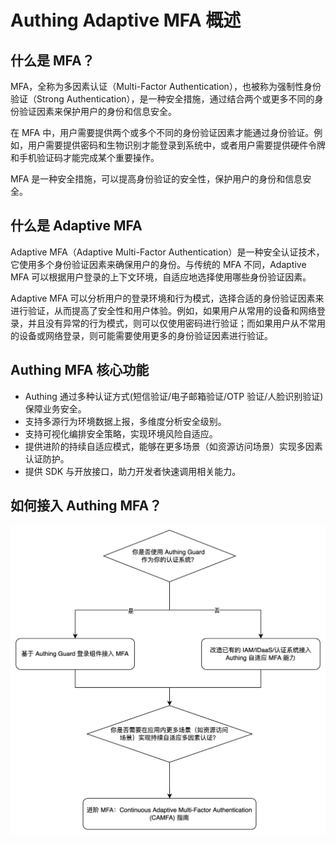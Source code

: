 # Authing Adaptive MFA 概述

## 什么是 MFA？
MFA，全称为多因素认证（Multi-Factor Authentication），也被称为强制性身份验证（Strong Authentication），是一种安全措施，通过结合两个或更多不同的身份验证因素来保护用户的身份和信息安全。

在 MFA 中，用户需要提供两个或多个不同的身份验证因素才能通过身份验证。例如，用户需要提供密码和生物识别才能登录到系统中，或者用户需要提供硬件令牌和手机验证码才能完成某个重要操作。

MFA 是一种安全措施，可以提高身份验证的安全性，保护用户的身份和信息安全。

## 什么是 Adaptive MFA

Adaptive MFA（Adaptive Multi-Factor Authentication）是一种安全认证技术，它使用多个身份验证因素来确保用户的身份。与传统的 MFA 不同，Adaptive MFA 可以根据用户登录的上下文环境，自适应地选择使用哪些身份验证因素。

Adaptive MFA 可以分析用户的登录环境和行为模式，选择合适的身份验证因素来进行验证，从而提高了安全性和用户体验。例如，如果用户从常用的设备和网络登录，并且没有异常的行为模式，则可以仅使用密码进行验证；而如果用户从不常用的设备或网络登录，则可能需要使用更多的身份验证因素进行验证。

## Authing MFA 核心功能

- Authing 通过多种认证方式(短信验证/电子邮箱验证/OTP 验证/人脸识别验证)保障业务安全。
- 支持多源行为环境数据上报，多维度分析安全级别。
- 支持可视化编排安全策略，实现环境风险自适应。
- 提供进阶的持续自适应模式，能够在更多场景（如资源访问场景）实现多因素认证防护。
- 提供 SDK 与开放接口，助力开发者快速调用相关能力。

## 如何接入 Authing MFA？

![如何接入 Authing MFA](./images/integrate.png) 